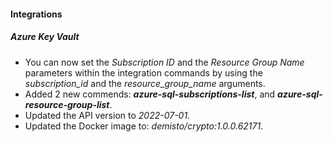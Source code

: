 #### Integrations

##### Azure Key Vault

- You can now set the *Subscription ID* and the *Resource Group Name* parameters within the integration commands by using the *subscription_id* and the *resource_group_name* arguments.
- Added 2 new commends: ***azure-sql-subscriptions-list***, and ***azure-sql-resource-group-list***.
- Updated the API version to *2022-07-01.*
- Updated the Docker image to: *demisto/crypto:1.0.0.62171*.